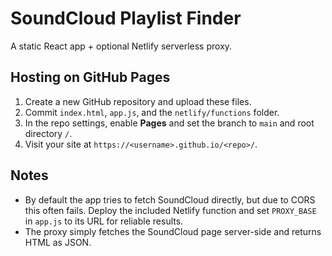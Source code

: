 # SoundCloud Playlist Finder

A static React app + optional Netlify serverless proxy.

## Hosting on GitHub Pages
1. Create a new GitHub repository and upload these files.
2. Commit `index.html`, `app.js`, and the `netlify/functions` folder.
3. In the repo settings, enable **Pages** and set the branch to `main` and root directory `/`.
4. Visit your site at `https://<username>.github.io/<repo>/`.

## Notes
- By default the app tries to fetch SoundCloud directly, but due to CORS this often fails. Deploy the included Netlify function and set `PROXY_BASE` in `app.js` to its URL for reliable results.
- The proxy simply fetches the SoundCloud page server-side and returns HTML as JSON.
